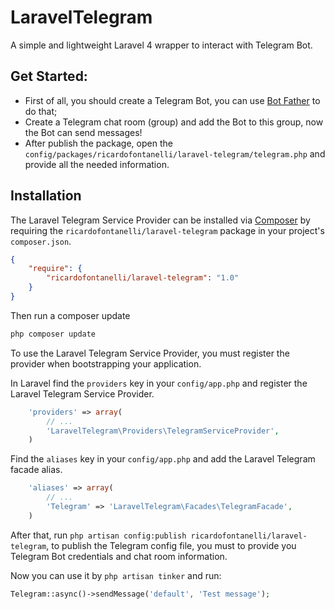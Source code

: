 # LaravelTelegram
A simple and lightweight Laravel 4 wrapper to interact with Telegram Bot.

## Get Started:
* First of all, you should create a Telegram Bot, you can use [Bot Father](https://core.telegram.org/bots#6-botfather) to do that;
* Create a Telegram chat room (group) and add the Bot to this group, now the Bot can send messages!
* After publish the package, open the ```config/packages/ricardofontanelli/laravel-telegram/telegram.php``` and provide all the needed information.

## Installation
The Laravel Telegram Service Provider can be installed via [Composer](http://getcomposer.org) by requiring the `ricardofontanelli/laravel-telegram` package in your project's `composer.json`.

```json
{
    "require": {
        "ricardofontanelli/laravel-telegram": "1.0"
    }
}
```

Then run a composer update
```sh
php composer update
```

To use the Laravel Telegram Service Provider, you must register the provider when bootstrapping your application.

In Laravel find the `providers` key in your `config/app.php` and register the Laravel Telegram Service Provider.

```php
    'providers' => array(
        // ...
        'LaravelTelegram\Providers\TelegramServiceProvider',
    )
```

Find the `aliases` key in your `config/app.php` and add the Laravel Telegram facade alias.

```php
    'aliases' => array(
        // ...
        'Telegram' => 'LaravelTelegram\Facades\TelegramFacade',
    )
```

After that, run ```php artisan config:publish ricardofontanelli/laravel-telegram```, to publish the Telegram config file, you must to provide you Telegram Bot credentials and chat room information.

Now you can use it by ```php artisan tinker``` and run: 

```php 
Telegram::async()->sendMessage('default', 'Test message');
```